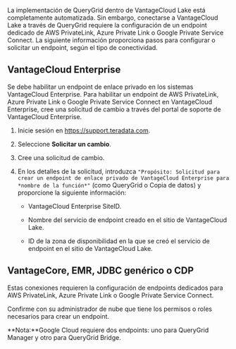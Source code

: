 La implementación de QueryGrid dentro de VantageCloud Lake está completamente automatizada. Sin embargo, conectarse a VantageCloud Lake a través de QueryGrid requiere la configuración de un endpoint dedicado de AWS PrivateLink, Azure Private Link o Google Private Service Connect. La siguiente información proporciona pasos para configurar o solicitar un endpoint, según el tipo de conectividad.

VantageCloud Enterprise
-----------------------

Se debe habilitar un endpoint de enlace privado en los sistemas VantageCloud Enterprise. Para habilitar un endpoint de AWS PrivateLink, Azure Private Link o Google Private Service Connect en VantageCloud Enterprise, cree una solicitud de cambio a través del portal de soporte de VantageCloud Enterprise.

1.  Inicie sesión en <https://support.teradata.com>.

2.  Seleccione **Solicitar un cambio**.

3.  Cree una solicitud de cambio.

4.  En los detalles de la solicitud, introduzca `"Propósito: Solicitud para crear un endpoint de enlace privado de VantageCloud Enterprise para *nombre de la función*"` (como QueryGrid o Copia de datos) y proporcione la siguiente información:

    -   VantageCloud Enterprise SiteID.

    -   Nombre del servicio de endpoint creado en el sitio de VantageCloud Lake.

    -   ID de la zona de disponibilidad en la que se creó el servicio de endpoint en el sitio de VantageCloud Lake.

VantageCore, EMR, JDBC genérico o CDP
-------------------------------------

Estas conexiones requieren la configuración de endpoints dedicados para AWS PrivateLink, Azure Private Link o Google Private Service Connect.

Confirme con su administrador de nube que tiene los permisos o roles necesarios para crear un endpoint.

**Nota:**Google Cloud requiere dos endpoints: uno para QueryGrid Manager y otro para QueryGrid Bridge.
